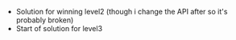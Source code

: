 - Solution for winning level2 (though i change the API after so it's probably broken)
- Start of solution for level3
